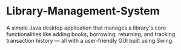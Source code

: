 # Library-Management-System

A simple Java desktop application that manages a library's core functionalities like adding books, borrowing, returning, and tracking transaction history — all with a user-friendly GUI built using Swing.
